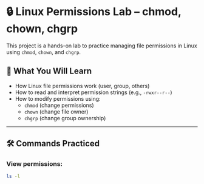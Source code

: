 # 🔒 Linux Permissions Lab – chmod, chown, chgrp

This project is a hands-on lab to practice managing file permissions in Linux using `chmod`, `chown`, and `chgrp`.

## 🧠 What You Will Learn

- How Linux file permissions work (user, group, others)
- How to read and interpret permission strings (e.g., `-rwxr--r--`)
- How to modify permissions using:
  - `chmod` (change permissions)
  - `chown` (change file owner)
  - `chgrp` (change group ownership)

---

## 🛠️ Commands Practiced

### View permissions:
```bash
ls -l
